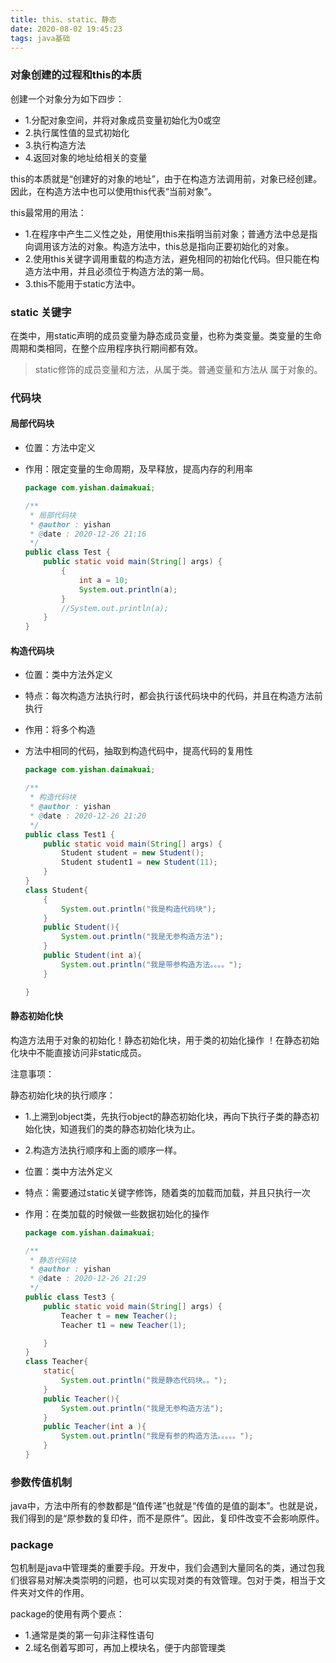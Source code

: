 ```yaml
---
title: this、static、静态
date: 2020-08-02 19:45:23
tags: java基础
---
```

### 对象创建的过程和this的本质
<!--more-->
创建一个对象分为如下四步：
- 1.分配对象空间，并将对象成员变量初始化为0或空
- 2.执行属性值的显式初始化
- 3.执行构造方法
- 4.返回对象的地址给相关的变量

this的本质就是“创建好的对象的地址”，由于在构造方法调用前，对象已经创建。因此，在构造方法中也可以使用this代表“当前对象”。

this最常用的用法：
- 1.在程序中产生二义性之处，用使用this来指明当前对象；普通方法中总是指向调用该方法的对象。构造方法中，this总是指向正要初始化的对象。
- 2.使用this关键字调用重载的构造方法，避免相同的初始化代码。但只能在构造方法中用，并且必须位于构造方法的第一局。
- 3.this不能用于static方法中。
### static 关键字
在类中，用static声明的成员变量为静态成员变量，也称为类变量。类变量的生命周期和类相同，在整个应用程序执行期间都有效。

> static修饰的成员变量和方法，从属于类。普通变量和方法从 属于对象的。
### 代码块
#### 局部代码块
- 位置：方法中定义

- 作用：限定变量的生命周期，及早释放，提高内存的利用率

  ```java
  package com.yishan.daimakuai;
  
  /**
   * 局部代码块
   * @author : yishan
   * @date : 2020-12-26 21:16
   */
  public class Test {
      public static void main(String[] args) {
          {
              int a = 10;
              System.out.println(a);
          }
          //System.out.println(a);
      }
  }
  
  ```

  
#### 构造代码块

- 位置：类中方法外定义

- 特点：每次构造方法执行时，都会执行该代码块中的代码，并且在构造方法前执行

- 作用：将多个构造

- 方法中相同的代码，抽取到构造代码中，提高代码的复用性

  ```java
  package com.yishan.daimakuai;
  
  /**
   * 构造代码块
   * @author : yishan
   * @date : 2020-12-26 21:20
   */
  public class Test1 {
      public static void main(String[] args) {
          Student student = new Student();
          Student student1 = new Student(11);
      }
  }
  class Student{
      {
          System.out.println("我是构造代码块");
      }
      public Student(){
          System.out.println("我是无参构造方法");
      }
      public Student(int a){
          System.out.println("我是带参构造方法。。。。");
      }
  
  }
  
  ```

  

#### 静态初始化快

构造方法用于对象的初始化！静态初始化块，用于类的初始化操作
！在静态初始化块中不能直接访问非static成员。

注意事项：

静态初始化块的执行顺序：
- 1.上溯到object类，先执行object的静态初始化块，再向下执行子类的静态初始化快，知道我们的类的静态初始化块为止。

- 2.构造方法执行顺序和上面的顺序一样。

- 位置：类中方法外定义

- 特点：需要通过static关键字修饰，随着类的加载而加载，并且只执行一次

- 作用：在类加载的时候做一些数据初始化的操作

  ```java
  package com.yishan.daimakuai;
  
  /**
   * 静态代码块
   * @author : yishan
   * @date : 2020-12-26 21:29
   */
  public class Test3 {
      public static void main(String[] args) {
          Teacher t = new Teacher();
          Teacher t1 = new Teacher(1);
  
      }
  }
  class Teacher{
      static{
          System.out.println("我是静态代码块。。");
      }
      public Teacher(){
          System.out.println("我是无参构造方法");
      }
      public Teacher(int a ){
          System.out.println("我是有参的构造方法。。。。。");
      }
  }
  
  ```

  
### 参数传值机制
java中，方法中所有的参数都是“值传递”也就是“传值的是值的副本”。也就是说，我们得到的是“原参数的复印件，而不是原件”。因此，复印件改变不会影响原件。
### package
包机制是java中管理类的重要手段。开发中，我们会遇到大量同名的类，通过包我们很容易对解决类崇明的问题，也可以实现对类的有效管理。包对于类，相当于文件夹对文件的作用。

package的使用有两个要点：
- 1.通常是类的第一句非注释性语句
- 2.域名倒着写即可，再加上模块名，便于内部管理类